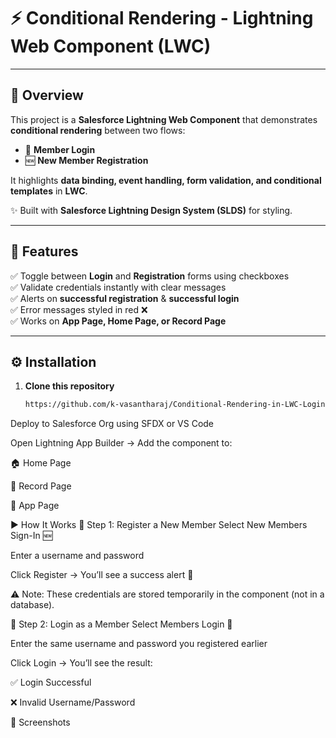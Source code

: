 # ⚡ Conditional Rendering - Lightning Web Component (LWC)

---

## 📖 Overview  

This project is a **Salesforce Lightning Web Component** that demonstrates **conditional rendering** between two flows:  

- 🔑 **Member Login**  
- 🆕 **New Member Registration**  

It highlights **data binding, event handling, form validation, and conditional templates** in **LWC**.  

✨ Built with **Salesforce Lightning Design System (SLDS)** for styling.  

---

## 🎯 Features  

✅ Toggle between **Login** and **Registration** forms using checkboxes  
✅ Validate credentials instantly with clear messages  
✅ Alerts on **successful registration** & **successful login**  
✅ Error messages styled in red ❌  
✅ Works on **App Page, Home Page, or Record Page**  

---

## ⚙️ Installation  

1. **Clone this repository**  
   ```bash
   https://github.com/k-vasantharaj/Conditional-Rendering-in-LWC-Login-Registration-Component
Deploy to Salesforce Org using SFDX or VS Code

Open Lightning App Builder → Add the component to:

🏠 Home Page

📄 Record Page

📱 App Page

▶️ How It Works
🔹 Step 1: Register a New Member
Select New Members Sign-In 🆕

Enter a username and password

Click Register → You’ll see a success alert 🎉

⚠️ Note: These credentials are stored temporarily in the component (not in a database).

🔹 Step 2: Login as a Member
Select Members Login 🔑

Enter the same username and password you registered earlier

Click Login → You’ll see the result:

✅ Login Successful

❌ Invalid Username/Password

📸 Screenshots
